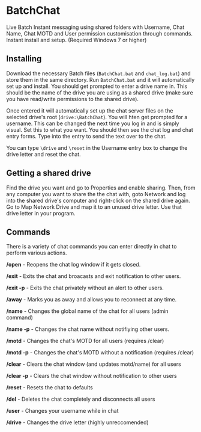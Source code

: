 # BatchChat
Live Batch Instant messaging using shared folders with Username, Chat Name, Chat MOTD and User permission customisation through commands. Instant install and setup. (Required Windows 7 or higher)

## Installing

Download the necessary Batch files (`BatchChat.bat` and `chat_log.bat`) and store them in the same directory. Run `BatchChat.bat` and it will automatically set up and install. You should get prompted to enter a drive name in. This should be the name of the drive you are using as a shared drive (make sure you have read/write permissions to the shared drive).

Once entered it will automatically set up the chat server files on the selected drive's root (`drive:\BatchChat`). You will hten get prompted for a username. This can be changed the next time you log in and is simply visual. Set this to what you want. You should then see the chat log and chat entry forms. Type into the entry to send the text over to the chat.

You can type `\drive` and `\reset` in the Username entry box to change the drive letter and reset the chat.

## Getting a shared drive

Find the drive you want and go to Properties and enable sharing. Then, from any computer you want to share the the chat with, goto Network and log into the shared drive's computer and right-click on the shared drive again. Go to Map Network Drive and map it to an unused drive letter. Use that drive letter in your program.

## Commands

There is a variety of chat commands you can enter directly in chat to perform various actions.

**/open** - Reopens the chat log window if it gets closed.

**/exit** - Exits the chat and broacasts and exit notification to other users.

**/exit -p** - Exits the chat privately without an alert to other users.

**/away** - Marks you as away and allows you to reconnect at any time.

**/name** - Changes the global name of the chat for all users (admin command)

**/name -p** - Changes the chat name without notifiying other users.

**/motd** - Changes the chat's MOTD for all users (requires /clear)

**/motd -p** - Changes the chat's MOTD without a notification (requires /clear)

**/clear** - Clears the chat window (and updates motd/name) for all users

**/clear -p** - Clears the chat window without notification to other users

**/reset** - Resets the chat to defaults

**/del** - Deletes the chat completely and disconnects all users

**/user** - Changes your username while in chat

**/drive** - Changes the drive letter (highly unreccomended)
